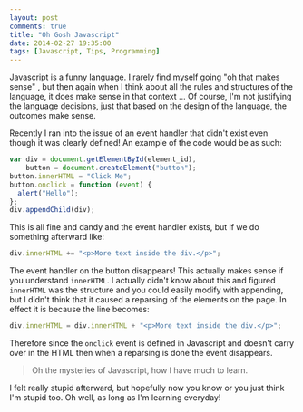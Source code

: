 ```yaml
---
layout: post
comments: true
title: "Oh Gosh Javascript"
date: 2014-02-27 19:35:00
tags: [Javascript, Tips, Programming]
---
```


Javascript is a funny language. I rarely find myself going "oh that makes sense"
, but then again when I think about all the rules and structures of the
language, it does make sense in that context ... Of course, I'm not justifying
the language decisions, just that based on the design of the language, the
outcomes make sense.

<!--more-->

Recently I ran into the issue of an event handler that didn't exist even though
it was clearly defined! An example of the code would be as such:

```javascript
var div = document.getElementById(element_id),
    button = document.createElement("button");
button.innerHTML = "Click Me";
button.onclick = function (event) {
  alert("Hello");
};
div.appendChild(div);
```

This is all fine and dandy and the event handler exists, but if we do something
afterward like:

```javascript
div.innerHTML += "<p>More text inside the div.</p>";
```

The event handler on the button disappears! This actually makes sense if you
understand `innerHTML`. I actually didn't know about this and figured
`innerHTML` was the structure and you could easily modify with appending, but
I didn't think that it caused a reparsing of the elements on the page. In effect
it is because the line becomes:

```javascript
div.innerHTML = div.innerHTML + "<p>More text inside the div.</p>";
```

Therefore since the `onclick` event is defined in Javascript and doesn't carry
over in the HTML then when a reparsing is done the event disappears.

> Oh the mysteries of Javascript, how I have much to learn.

I felt really stupid afterward, but hopefully now you know or you just think
I'm stupid too. Oh well, as long as I'm learning everyday!
